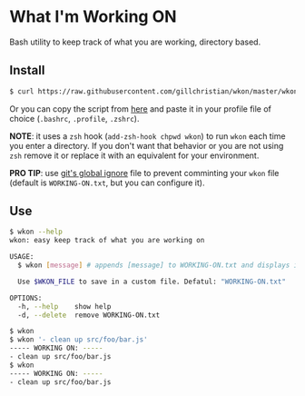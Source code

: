 # What I'm Working ON

Bash utility to keep track of what you are working, directory based.

## Install

```bash
$ curl https://raw.githubusercontent.com/gillchristian/wkon/master/wkon.sh >> ~/.zshrc
```

Or you can copy the script from [here](https://raw.githubusercontent.com/gillchristian/wkon/master/wkon.sh) and paste it in your profile file of choice (`.bashrc`, `.profile`, `.zshrc`).

**NOTE**: it uses a `zsh` hook (`add-zsh-hook chpwd wkon`) to run `wkon` each time you enter a directory. If you don't want that behavior or you are not using `zsh` remove it or replace it with an equivalent for your environment. 

**PRO TIP**: use [git's global ignore](https://help.github.com/articles/ignoring-files/#create-a-global-gitignore) file to prevent comminting your `wkon` file (default is `WORKING-ON.txt`, but you can configure it).

## Use

```bash
$ wkon --help
wkon: easy keep track of what you are working on

USAGE:
  $ wkon [message] # appends [message] to WORKING-ON.txt and displays it's content

  Use $WKON_FILE to save in a custom file. Defatul: "WORKING-ON.txt"

OPTIONS:
  -h, --help    show help
  -d, --delete  remove WORKING-ON.txt
```

```bash
$ wkon
$ wkon '- clean up src/foo/bar.js'
----- WORKING ON: -----
- clean up src/foo/bar.js
$ wkon
----- WORKING ON: -----
- clean up src/foo/bar.js
```

